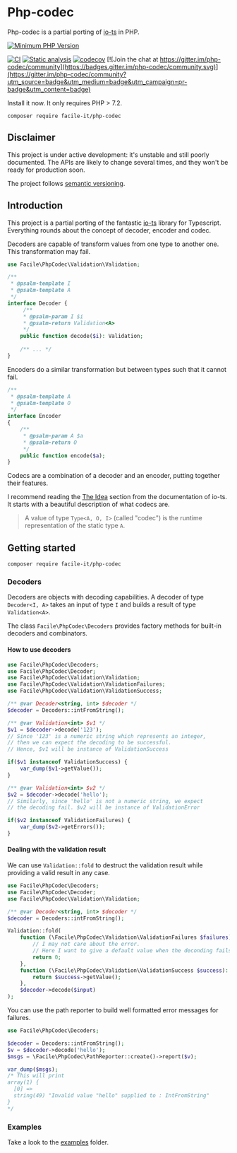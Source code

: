 # Php-codec
Php-codec is a partial porting of [io-ts](https://github.com/gcanti/io-ts) in PHP.

[![Minimum PHP Version](https://img.shields.io/badge/php-%3E%3D%207.2-8892BF.svg)](https://php.net/)

[![CI](https://github.com/facile-it/php-codec/actions/workflows/ci.yaml/badge.svg?branch=master&event=push)](https://github.com/facile-it/php-codec/actions/workflows/ci.yaml)
[![Static analysis](https://github.com/facile-it/php-codec/actions/workflows/static-analysis.yaml/badge.svg?branch=master&event=push)](https://github.com/facile-it/php-codec/actions/workflows/static-analysis.yaml)
[![codecov](https://codecov.io/gh/facile-it/php-codec/branch/master/graph/badge.svg?token=HP4OFEEPY6)](https://codecov.io/gh/facile-it/php-codec) [![Join the chat at https://gitter.im/php-codec/community](https://badges.gitter.im/php-codec/community.svg)](https://gitter.im/php-codec/community?utm_source=badge&utm_medium=badge&utm_campaign=pr-badge&utm_content=badge)

Install it now. It only requires PHP > 7.2.
    
    composer require facile-it/php-codec

## Disclaimer

This project is under active development: it's unstable and still poorly documented.
The APIs are likely to change several times, and they won't be ready for production soon.

The project follows [semantic versioning](https://semver.org/).

## Introduction

This project is a partial porting of the fantastic [io-ts](https://github.com/gcanti/io-ts) library for Typescript.
Everything rounds about the concept of decoder, encoder and codec.

Decoders are capable of transform values from one type to another one. This transformation may fail.

```php
use Facile\PhpCodec\Validation\Validation;

/**
 * @psalm-template I
 * @psalm-template A
 */
interface Decoder {
     /**
     * @psalm-param I $i
     * @psalm-return Validation<A>
     */
    public function decode($i): Validation;
    
    /** ... */
}
```

Encoders do a similar transformation but between types such that it cannot fail.

```php
/**
 * @psalm-template A
 * @psalm-template O
 */
interface Encoder
{
    /**
     * @psalm-param A $a
     * @psalm-return O
     */
    public function encode($a);
}
```

Codecs are a combination of a decoder and an encoder, putting together their features.

I recommend reading the [The Idea](https://github.com/gcanti/io-ts/blob/master/index.md#the-idea) section from the 
documentation of io-ts. It starts with a beautiful description of what codecs are.
> A value of type `Type<A, O, I>` (called "codec") is the runtime representation of the static type `A`.

## Getting started

    composer require facile-it/php-codec

### Decoders

Decoders are objects with decoding capabilities.
A decoder of type `Decoder<I, A>` takes an input of type `I` and builds a result of type `Validation<A>`.

The class `Facile\PhpCodec\Decoders` provides factory methods for built-in decoders and combinators.

#### How to use decoders

```php
use Facile\PhpCodec\Decoders;
use Facile\PhpCodec\Decoder;
use Facile\PhpCodec\Validation\Validation;
use Facile\PhpCodec\Validation\ValidationFailures;
use Facile\PhpCodec\Validation\ValidationSuccess;

/** @var Decoder<string, int> $decoder */
$decoder = Decoders::intFromString();

/** @var Validation<int> $v1 */
$v1 = $decoder->decode('123');
// Since '123' is a numeric string which represents an integer,
// then we can expect the decoding to be successful.
// Hence, $v1 will be instance of ValidationSuccess

if($v1 instanceof ValidationSuccess) {
    var_dump($v1->getValue());
}

/** @var Validation<int> $v2 */
$v2 = $decoder->decode('hello');
// Similarly, since 'hello' is not a numeric string, we expect 
// the decoding fail. $v2 will be instance of ValidationError

if($v2 instanceof ValidationFailures) {
    var_dump($v2->getErrors());
}
```

#### Dealing with the validation result

We can use `Validation::fold` to destruct the validation result while providing 
a valid result in any case. 

```php
use Facile\PhpCodec\Decoders;
use Facile\PhpCodec\Decoder;
use Facile\PhpCodec\Validation\Validation;

/** @var Decoder<string, int> $decoder */
$decoder = Decoders::intFromString();

Validation::fold(
    function (\Facile\PhpCodec\Validation\ValidationFailures $failures): int {
        // I may not care about the error.
        // Here I want to give a default value when the deconding fails.
        return 0;
    },
    function (\Facile\PhpCodec\Validation\ValidationSuccess $success): int {
        return $success->getValue();
    },
    $decoder->decode($input)
);
```

You can use the path reporter to build well formatted error messages for failures.

```php
use Facile\PhpCodec\Decoders;

$decoder = Decoders::intFromString();
$v = $decoder->decode('hello');
$msgs = \Facile\PhpCodec\PathReporter::create()->report($v);

var_dump($msgs);
/* This will print 
array(1) {
  [0] =>
  string(49) "Invalid value "hello" supplied to : IntFromString"
}
*/
```

### Examples

Take a look to the [examples](https://github.com/facile-it/php-codec/tree/master/tests/examples) folder.

